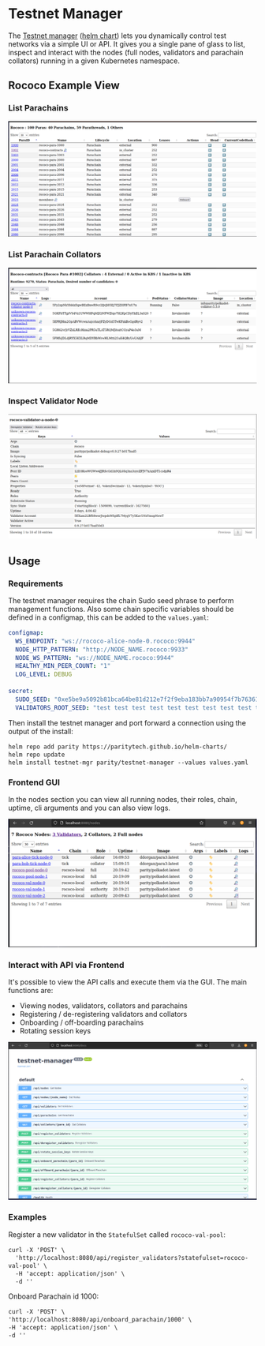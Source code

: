 Testnet Manager
==================

The [Testnet manager](https://github.com/paritytech/testnet-manager) ([helm chart](https://github.com/paritytech/helm-charts/tree/main/charts/testnet-manager)) lets you dynamically control test networks via a simple UI or API. It gives you a single pane of glass to list, inspect and interact with the nodes (full nodes, validators and parachain collators) running in a given Kubernetes namespace.


## Rococo Example View

### List Parachains

![rococo-parachains](../images/rococo-parachains.png)

### List Parachain Collators

![rococo-collators-1002](../images/rococo-collators-1002.png)

### Inspect Validator Node


![rococo-validator-a-node-0](../images/rococo-validator-a-node-0.png)

## Usage

### Requirements

The testnet manager requires the chain Sudo seed phrase to perform management functions. Also some chain specific variables should be defined in a configmap, this can be added to the `values.yaml`:


```yaml
configmap:
  WS_ENDPOINT: "ws://rococo-alice-node-0.rococo:9944"
  NODE_HTTP_PATTERN: "http://NODE_NAME.rococo:9933"
  NODE_WS_PATTERN: "ws://NODE_NAME.rococo:9944"
  HEALTHY_MIN_PEER_COUNT: "1"
  LOG_LEVEL: DEBUG

secret:
  SUDO_SEED: "0xe5be9a5092b81bca64be81d212e7f2f9eba183bb7a90954f7b76361f6edb5c0a" # Alice
  VALIDATORS_ROOT_SEED: "test test test test test test test test test test test test"
```

Then install the testnet manager and port forward a connection using the output of the install:

```
helm repo add parity https://paritytech.github.io/helm-charts/
helm repo update
helm install testnet-mgr parity/testnet-manager --values values.yaml
```

### Frontend GUI


In the nodes section you can view all running nodes, their roles, chain, uptime, cli arguments and you can also view logs.


![testnet-mgr-frontend](../images/testnet-mgr.png)


### Interact with API via Frontend

It's possible to view the API calls and execute them via the GUI. The main functions are:

* Viewing nodes, validators, collators and parachains
* Registering / de-registering validators and collators
* Onboarding / off-boarding parachains
* Rotating session keys


![testnet-mgr-api](../images/testnet-mgr-api.png)



### Examples

Register a new validator in the `StatefulSet` called `rococo-val-pool`:

```
curl -X 'POST' \
  'http://localhost:8080/api/register_validators?statefulset=rococo-val-pool' \
  -H 'accept: application/json' \
  -d ''
  ```

  Onboard Parachain id 1000:

  ```
  curl -X 'POST' \
  'http://localhost:8080/api/onboard_parachain/1000' \
  -H 'accept: application/json' \
  -d ''
  ```


